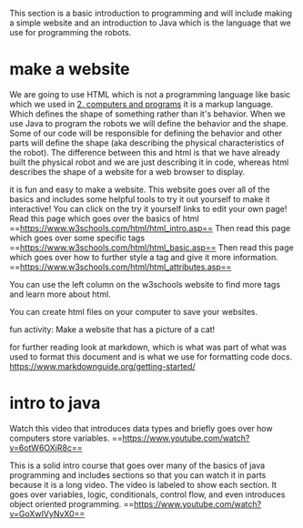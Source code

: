 This section is a basic introduction to programming and will include making a simple website and an introduction to Java which is the language that we use for programming the robots.

# make a website
We are going to use HTML which is not a programming language like basic which we used in [2. computers and programs](2.%20computers%20and%20programs.md) it is a markup language. Which defines the shape of something rather than it's behavior. When we use Java to program the robots we will define the behavior and the shape. Some of our code will be responsible for defining the behavior and other parts will define the shape (aka describing the physical characteristics of the robot). The difference between this and html is that we have already built the physical robot and we are just describing it in code, whereas html describes the shape of a website for a web browser to display.

it is fun and easy to make a website. This website goes over all of the basics and includes some helpful tools to try it out yourself to make it interactive! You can click on the try it yourself links to edit your own page!
Read this page which goes over the basics of html ==https://www.w3schools.com/html/html_intro.asp==
Then read this page which goes over some specific tags ==https://www.w3schools.com/html/html_basic.asp==
Then read this page which goes over how to further style a tag and give it more information. ==https://www.w3schools.com/html/html_attributes.asp== 

You can use the left column on the w3schools website to find more tags and learn more about html. 

You can create html files on your computer to save your websites.

fun activity: Make a website that has a picture of a cat!

for further reading look at markdown, which is what was part of what was used to format this document and is what we use for formatting code docs. https://www.markdownguide.org/getting-started/

# intro to java
Watch this video that introduces data types and briefly goes over how computers store variables. ==https://www.youtube.com/watch?v=6otW6OXjR8c==

This is a solid intro course that goes over many of the basics of java programming and includes sections so that you can watch it in parts because it is a long video. The video is labeled to show each section. It goes over variables, logic, conditionals, control flow, and even introduces object oriented programming. ==https://www.youtube.com/watch?v=GoXwIVyNvX0==

